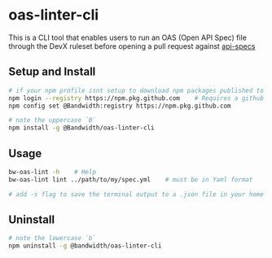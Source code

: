# oas-linter-cli

This is a CLI tool that enables users to run an OAS (Open API Spec) file through the DevX ruleset before opening a pull request against [api-specs](https://github.com/Bandwidth/api-specs)

## Setup and Install

```sh
# if your npm profile isnt setup to download npm packages published to githubs npm registry - run these commands first
npm login --registry https://npm.pkg.github.com    # Requires a github token with Bandwidth SSO access
npm config set @Bandwidth:registry https://npm.pkg.github.com

# note the uppercase `B` 
npm install -g @Bandwidth/oas-linter-cli
```

## Usage

```sh
bw-oas-lint -h    # Help
bw-oas-lint lint ../path/to/my/spec.yml    # must be in Yaml format

# add -s flag to save the terminal output to a .json file in your home directory
```

## Uninstall 

```sh
# note the lowercase `b`
npm uninstall -g @bandwidth/oas-linter-cli
```
